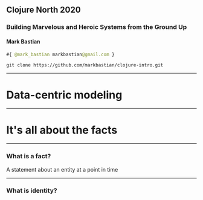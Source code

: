 ## Clojure North 2020
### Building Marvelous and Heroic Systems from the Ground Up
#### Mark Bastian

```clojure
#{ @mark_bastian markbastian@gmail.com }
```

`git clone https://github.com/markbastian/clojure-intro.git`

---

# Data-centric modeling

---

# It's all about the facts

----

### What is a fact?

A statement about an entity at a point in time

----

### What is identity?
